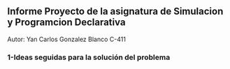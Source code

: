 ## Informe Proyecto de la asignatura de Simulacion y Programcion Declarativa

Autor: Yan Carlos Gonzalez Blanco C-411

### 1-Ideas seguidas para la solución del problema



